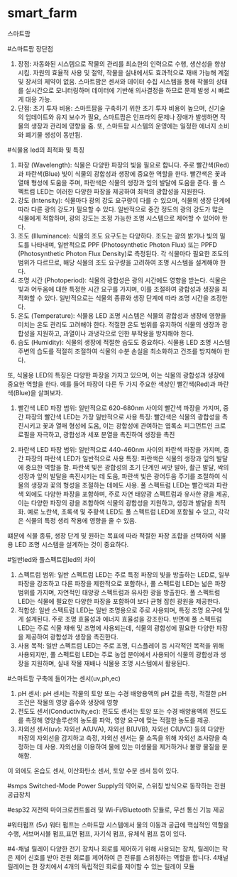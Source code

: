 # smart_farm
스마트팜

#스마트팜 장단점
1. 장점: 자동화된 시스템으로 작물의 관리를 최소한의 인력으로 수행, 생산성을 향상시킴. 자원의 효율적 사용 및 절약, 작물을 실내에서도 효과적으로 재배 가능해 계절 및 장서의 제약이 없음. 스마트팜은 센서와 데이터 수집 시스템을 통해 작물의 상태를 실시간으로 모니터링하며 데이터에 기반해 의사결정을 하므로 문제 발생 시 빠르게 대응 가능.
2. 단점: 초기 투자 비용: 스마트팜을 구축하기 위한 초기 투자 비용이 높으며, 신기술의 업데이트와 유지 보수가 필요, 스마트팜은 인프라의 문제나 장애가 발생하면 작물의 생장과 관리에 영향을 줌. 또, 스마트팜 시스템의 운영에는 일정한 에너지 소비와 폐기물 생성이 동반됨.

#식물용 led의 최적화 및 특징
1. 파장 (Wavelength): 식물은 다양한 파장의 빛을 필요로 합니다. 주로 빨간색(Red)과 파란색(Blue) 빛이 식물의 광합성과 생장에 중요한 역할을 한다. 빨간색은 꽃과 열매 형성에 도움을 주며, 파란색은 식물의 생장과 잎의 발달에 도움을 준다. 풀 스펙트럼 LED는 이러한 다양한 파장을 제공하여 최적의 광합성을 지원한다.
2. 강도 (Intensity): 식물마다 광의 강도 요구량이 다를 수 있으며, 식물의 생장 단계에 따라 다른 광의 강도가 필요할 수 있다. 일반적으로 중간 정도의 광의 강도가 많은 식물에게 적합하며, 광의 강도는 조정 가능한 조명 시스템으로 제어할 수 있어야 한다.
3. 조도 (Illuminance): 식물의 조도 요구도는 다양하다. 조도는 광의 밝기나 빛의 밀도를 나타내며, 일반적으로 PPF (Photosynthetic Photon Flux) 또는 PPFD (Photosynthetic Photon Flux Density)로 측정된다. 각 식물마다 필요한 조도의 범위가 다르므로, 해당 식물의 조도 요구량을 고려하여 조명 시스템을 설계해야 한다.
4. 조명 시간 (Photoperiod): 식물의 광합성은 광의 시간에도 영향을 받는다. 식물은 빛과 어두움에 대한 특정한 시간 요구를 가지며, 이를 조절하여 광합성과 생장을 최적화할 수 있다. 일반적으로는 식물의 종류와 생장 단계에 따라 조명 시간을 조정한다.
5. 온도 (Temperature): 식물용 LED 조명 시스템은 식물의 광합성과 생장에 영향을 미치는 온도 관리도 고려해야 한다. 적절한 온도 범위를 유지하여 식물의 생장과 광합성을 지원하고, 과열이나 과냉각으로 인한 부작용을 방지해야 한다.
6. 습도 (Humidity): 식물의 생장에 적절한 습도도 중요하다. 식물용 LED 조명 시스템 주변의 습도를 적절히 조절하여 식물의 수분 손실을 최소화하고 건조를 방지해야 한다.

또, 식물용 LED의 특징은 다양한 파장을 가지고 있으며, 이는 식물의 광합성과 생장에 중요한 역할을 한다. 예를 들어 파장이 다른 두 가지 주요한 색상인 빨간색(Red)과 파란색(Blue)을 살펴보자.

1. 빨간색 LED
파장 범위: 일반적으로 620-680nm 사이의 빨간색 파장을 가지며, 중간 파장의 빨간색 LED는 가장 일반적으로 사용
특징: 빨간색은 식물의 광합성을 촉진시키고 꽃과 열매 형성에 도움, 이는 광합성에 관여하는 엽록소 피그먼트인 크로로필을 자극하고, 광합성과 세포 분열을 촉진하여 생장을 촉진

2. 파란색 LED
파장 범위: 일반적으로 440-460nm 사이의 파란색 파장을 가지며, 중간 파장의 파란색 LED가 일반적으로 사용
특징: 파란색은 식물의 생장과 잎의 발달에 중요한 역할을 함. 파란색 빛은 광합성의 초기 단계인 씨앗 발아, 촬근 발달, 싹의 성장과 잎의 발달을 촉진시키는 데 도움, 파란색 빛은 광어두움 주기를 조절하여 식물의 생장과 꽃의 형성을 조절하는 데에도 사용.
풀 스펙트럼 LED는 빨간색과 파란색 외에도 다양한 파장을 포함하며, 주로 자연 태양광 스펙트럼과 유사한 광을 제공, 이는 다양한 파장의 광을 조합하여 식물의 광합성을 지원하고, 생장과 발달을 최적화. 예로 노란색, 초록색 및 주황색 LED도 풀 스펙트럼 LED에 포함될 수 있고, 각각은 식물의 특정 생리 작용에 영향을 줄 수 있음.

떄문에 식물 종류, 생장 단계 및 원하는 목표에 따라 적절한 파장 조합을 선택하여 식물용 LED 조명 시스템을 설계하는 것이 중요하다.

#일반led와 풀스펙트럼led의 차이
1. 스펙트럼 범위: 일반 스펙트럼 LED는 주로 특정 파장의 빛을 방출하는 LED로, 일부 파장을 강조하고 다른 파장을 제한적으로 포함하나, 풀 스펙트럼 LED는 넓은 파장 범위를 가지며, 자연적인 태양광 스펙트럼과 유사한 광을 방출한다. 풀 스펙트럼 LED는 식물에 필요한 다양한 파장을 포함하여 보다 균형 잡힌 광원을 제공한다.
2. 적합성: 일반 스펙트럼 LED는 일반 조명용으로 주로 사용되며, 특정 조명 요구에 맞게 설계된다. 주로 조명 효율성과 에너지 효율성을 강조한다. 반면에 풀 스펙트럼 LED는 주로 식물 재배 및 조명에 사용되는데, 식물의 광합성에 필요한 다양한 파장을 제공하여 광합성과 생장을 촉진한다.
3. 사용 목적: 일반 스펙트럼 LED는 주로 조명, 디스플레이 등 시각적인 목적을 위해 사용되지만, 풀 스펙트럼 LED는 주로 농업 분야에서 사용되어 식물의 광합성과 생장을 지원하며, 실내 작물 재배나 식물용 조명 시스템에서 활용된다.

#스마트팜 구축에 들어가는 센서(uv,ph,ec)
1. pH 센서: pH 센서는 작물의 토양 또는 수경 배양용액의 pH 값을 측정, 적절한 pH 조건은 작물의 영양 흡수와 생장에 영향
2. 전도도 센서(Conductivity,ec): 전도도 센서는 토양 또는 수경 배양용액의 전도도를 측정해 영양솔루션의 농도를 파악, 영양 요구에 맞는 적절한 농도를 제공.
3. 자외선 센서(uv): 자외선 A(UVA), 자외선 B(UVB), 자외선 C(UVC) 등의 다양한 파장의 자외선을 감지하고 측정, 자외선 센서는 물 소독을 위해 자외선 조사량을 측정하는 데 사용. 자외선을 이용하여 물에 있는 미생물을 제거하거나 불량 물질을 분해함.

이 외에도 온습도 센서, 이산화탄소 센서, 토양 수분 센서 등이 있다.

#smps
Switched-Mode Power Supply의 약어로, 스위칭 방식으로 동작하는 전원 공급장치


#esp32
저전력 마이크로컨트롤러 및 Wi-Fi/Bluetooth 모듈로, 무선 통신 기능 제공

#워터펌프 (5v)
워터 펌프는 스마트팜 시스템에서 물의 이동과 공급에 핵심적인 역할을 수행, 서브머시블 펌프,표면 펌프, 자기식 펌프, 유체식 펌프 등이 있다.

#4-채널 릴레이
다양한 전기 장치나 회로를 제어하기 위해 사용되는 장치, 릴레이는 작은 제어 신호를 받아 전원 회로를 제어하여 큰 전류를 스위칭하는 역할을 합니다. 4채널 릴레이는 한 장치에서 4개의 독립적인 회로를 제어할 수 있는 릴레이 모듈
